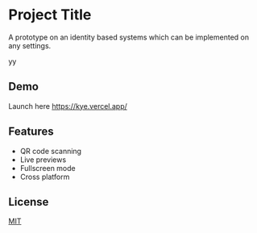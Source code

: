 # Project Title

A prototype on an identity based systems which can be implemented on any settings.

yy

## Demo
Launch here 
https://kye.vercel.app/




## Features

- QR code scanning 
- Live previews
- Fullscreen mode
- Cross platform


## License

[MIT](https://choosealicense.com/licenses/mit/)


